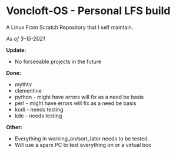 # Voncloft-OS - Personal LFS build

A Linux From Scratch Repository that I self maintain.

_As of 3-15-2021_

**Update:**
- No forseeable projects in the future

**Done:**
- mythtv
- clementine
- python - might have errors will fix as a need be basis
- perl - might have errors will fix as a need be basis
- kodi - needs testing
- kde - needs testing

**Other:**
- Everything in working_on/sort_later needs to be tested.
- Will use a spare PC to test everything on or a virtual box
